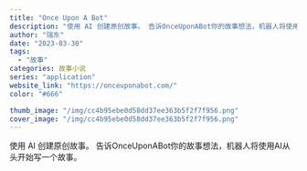 ```yaml
---
title: "Once Upon A Bot"
description: "使用 AI 创建原创故事。 告诉OnceUponABot你的故事想法，机器人将使用AI从头开始写一个故事。 "
author: "瑞东"
date: "2023-03-30"
tags:
  - "故事"
categories: 故事小说
series: "application"
website_link: "https://onceuponabot.com/"
color: "#666"

thumb_image: "/img/cc4b95ebe0d58dd37ee363b5f2f7f956.png"
cover_image: "/img/cc4b95ebe0d58dd37ee363b5f2f7f956.png"
---
```


使用 AI 创建原创故事。 告诉OnceUponABot你的故事想法，机器人将使用AI从头开始写一个故事。 
